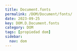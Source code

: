 ```yaml
---
title: Document.fonts
permalink: /DOM/Document/fonts/
date: 2023-09-25
key: DOM.D.Document.fonts
category: DOM
tags: [propiedad dom]
sidebar:
  nav: dom
---
```


